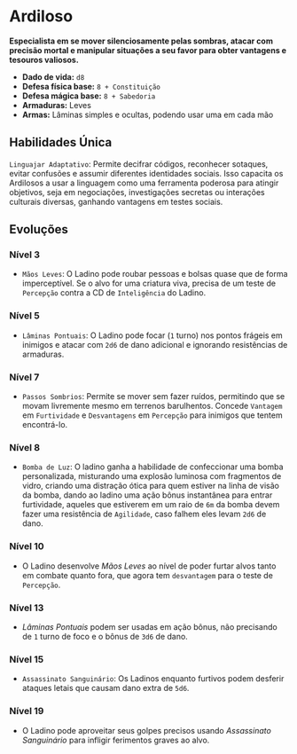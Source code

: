 # Ardiloso
**Especialista em se mover silenciosamente pelas sombras, atacar com precisão mortal e manipular situações a seu favor para obter vantagens e tesouros valiosos.**

- **Dado de vida:** `d8`
- **Defesa física base:** `8 + Constituição`
- **Defesa mágica base:** `8 + Sabedoria`
- **Armaduras:** Leves
- **Armas:** Lâminas simples e ocultas, podendo usar uma em cada mão

## Habilidades Única
`Linguajar Adaptativo`: Permite decifrar códigos, reconhecer sotaques, evitar confusões e assumir diferentes identidades sociais. Isso capacita os Ardilosos a usar a linguagem como uma ferramenta poderosa para atingir objetivos, seja em negociações, investigações secretas ou interações culturais diversas, ganhando vantagens em testes sociais.

## Evoluções
### Nível 3
- `Mãos Leves`: O Ladino pode roubar pessoas e bolsas quase que de forma imperceptível. Se o alvo for uma criatura viva, precisa de um teste de `Percepção` contra a CD de `Inteligência` do Ladino.

### Nível 5
- `Lâminas Pontuais`: O Ladino pode focar (`1` turno) nos pontos frágeis em inimigos e atacar com `2d6` de dano adicional e ignorando resistências de armaduras.

### Nível 7
- `Passos Sombrios`: Permite se mover sem fazer ruídos, permitindo que se movam livremente mesmo em terrenos barulhentos. Concede `Vantagem` em `Furtividade` e `Desvantagens` em `Percepção` para inimigos que tentem encontrá-lo.

### Nível 8
- `Bomba de Luz`: O ladino ganha a habilidade de confeccionar uma bomba personalizada, misturando uma explosão luminosa com fragmentos de vidro, criando uma distração ótica para quem estiver na linha de visão da bomba, dando ao ladino uma ação bônus instantânea para entrar furtividade, aqueles que estiverem em um raio de `6m` da bomba devem fazer uma resistência de `Agilidade`, caso falhem eles levam `2d6` de dano.

### Nível 10
- O Ladino desenvolve *Mãos Leves* ao nível de poder furtar alvos tanto em combate quanto fora, que agora tem `desvantagem` para o teste de `Percepção`.

### Nível 13
- *Lâminas Pontuais* podem ser usadas em ação bônus, não precisando de `1` turno de foco e o bônus de `3d6` de dano.

### Nível 15
- `Assassinato Sanguinário`: Os Ladinos enquanto furtivos podem desferir ataques letais que causam dano extra de `5d6`.

### Nível 19
- O Ladino pode aproveitar seus golpes precisos usando *Assassinato Sanguinário* para infligir ferimentos graves ao alvo.
